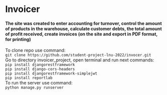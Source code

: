 # Invoicer

#### The site was created to enter accounting for turnover, control the amount of products in the warehouse, calculate customer debts, the total amount of profit received, create invoices (on the site and export in PDF format, for printing)
To clone repo use command:\
`git clone https://github.com/student-project-lnu-2022/invocer.git` \
Go to directory invoicer_project, open terminal and run next commands:\
`pip install djangorestframework` \
`pip install django-cors-headers` \
`pip install djangorestframework-simplejwt` \
`pip install reportlab` \
To run the server use command:\
`python manage.py runserver`

